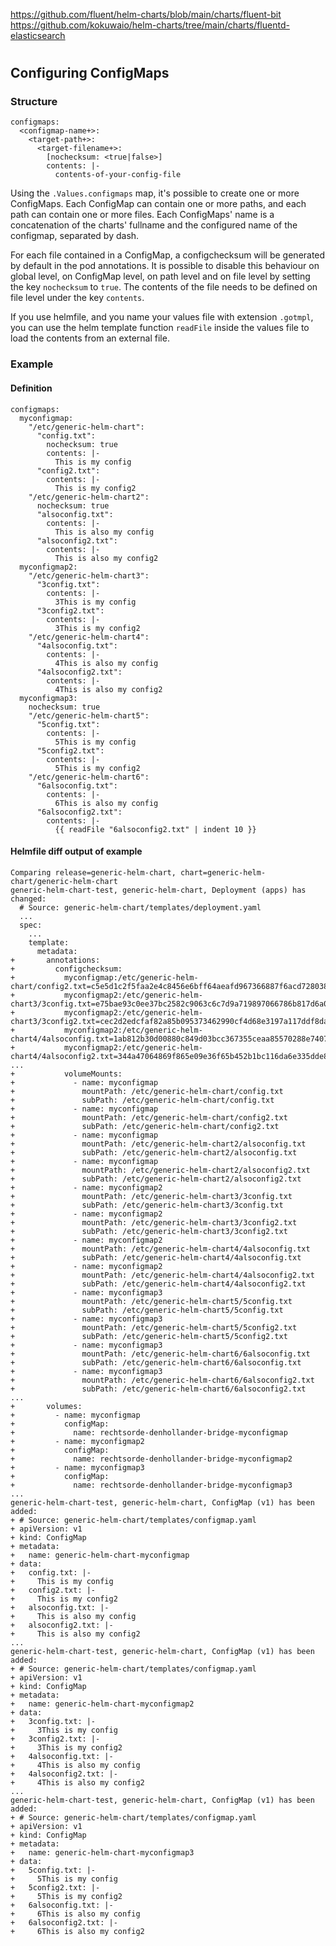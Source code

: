 https://github.com/fluent/helm-charts/blob/main/charts/fluent-bit
https://github.com/kokuwaio/helm-charts/tree/main/charts/fluentd-elasticsearch

#

## Configuring ConfigMaps

### Structure
```
configmaps:
  <configmap-name+>:
    <target-path+>:
      <target-filename+>:
        [nochecksum: <true|false>]
        contents: |-
          contents-of-your-config-file
```

Using the `.Values.configmaps` map, it's possible to create one or more ConfigMaps. Each ConfigMap can contain one or more paths, and each path can contain one or more files. Each ConfigMaps' name is a concatenation of the charts' fullname and the configured name of the configmap, separated by dash.

For each file contained in a ConfigMap, a configchecksum will be generated by default in the pod annotations. It is possible to disable this behaviour on global level, on ConfigMap level, on path level and on file level by setting the key `nochecksum` to `true`. The contents of the file needs to be defined on file level under the key `contents`.

If you use helmfile, and you name your values file with extension `.gotmpl`, you can use the helm template function `readFile` inside the values file to load the contents from an external file.

### Example

#### Definition

```
configmaps:
  myconfigmap:
    "/etc/generic-helm-chart":
      "config.txt":
        nochecksum: true
        contents: |-
          This is my config
      "config2.txt":
        contents: |-
          This is my config2
    "/etc/generic-helm-chart2":
      nochecksum: true
      "alsoconfig.txt":
        contents: |-
          This is also my config
      "alsoconfig2.txt":
        contents: |-
          This is also my config2
  myconfigmap2:
    "/etc/generic-helm-chart3":
      "3config.txt":
        contents: |-
          3This is my config
      "3config2.txt":
        contents: |-
          3This is my config2
    "/etc/generic-helm-chart4":
      "4alsoconfig.txt":
        contents: |-
          4This is also my config
      "4alsoconfig2.txt":
        contents: |-
          4This is also my config2
  myconfigmap3:
    nochecksum: true
    "/etc/generic-helm-chart5":
      "5config.txt":
        contents: |-
          5This is my config
      "5config2.txt":
        contents: |-
          5This is my config2
    "/etc/generic-helm-chart6":
      "6alsoconfig.txt":
        contents: |-
          6This is also my config
      "6alsoconfig2.txt":
        contents: |-
          {{ readFile "6alsoconfig2.txt" | indent 10 }}
```

#### Helmfile diff output of example

```
Comparing release=generic-helm-chart, chart=generic-helm-chart/generic-helm-chart
generic-helm-chart-test, generic-helm-chart, Deployment (apps) has changed:
  # Source: generic-helm-chart/templates/deployment.yaml
  ...
  spec:
    ...
    template:
      metadata:
+       annotations:
+         configchecksum:
+           myconfigmap:/etc/generic-helm-chart/config2.txt=c5e5d1c2f5faa2e4c8456e6bff64aeafd967366887f6acd728038c6b870a9c3
+           myconfigmap2:/etc/generic-helm-chart3/3config.txt=e75bae93c0ee37bc2582c9063c6c7d9a719897066786b817d6a0bf59a61f75e
+           myconfigmap2:/etc/generic-helm-chart3/3config2.txt=cec2d2edcfaf82a85b095373462990cf4d68e3197a117ddf8da23e21c2e8c80
+           myconfigmap2:/etc/generic-helm-chart4/4alsoconfig.txt=1ab812b30d00880c849d03bcc367355ceaa85570288e740785d5fcc87732f01
+           myconfigmap2:/etc/generic-helm-chart4/4alsoconfig2.txt=344a47064869f865e09e36f65b452b1bc116da6e335dde87322f6e7deace115
...
+           volumeMounts:
+             - name: myconfigmap
+               mountPath: /etc/generic-helm-chart/config.txt
+               subPath: /etc/generic-helm-chart/config.txt
+             - name: myconfigmap
+               mountPath: /etc/generic-helm-chart/config2.txt
+               subPath: /etc/generic-helm-chart/config2.txt
+             - name: myconfigmap
+               mountPath: /etc/generic-helm-chart2/alsoconfig.txt
+               subPath: /etc/generic-helm-chart2/alsoconfig.txt
+             - name: myconfigmap
+               mountPath: /etc/generic-helm-chart2/alsoconfig2.txt
+               subPath: /etc/generic-helm-chart2/alsoconfig2.txt
+             - name: myconfigmap2
+               mountPath: /etc/generic-helm-chart3/3config.txt
+               subPath: /etc/generic-helm-chart3/3config.txt
+             - name: myconfigmap2
+               mountPath: /etc/generic-helm-chart3/3config2.txt
+               subPath: /etc/generic-helm-chart3/3config2.txt
+             - name: myconfigmap2
+               mountPath: /etc/generic-helm-chart4/4alsoconfig.txt
+               subPath: /etc/generic-helm-chart4/4alsoconfig.txt
+             - name: myconfigmap2
+               mountPath: /etc/generic-helm-chart4/4alsoconfig2.txt
+               subPath: /etc/generic-helm-chart4/4alsoconfig2.txt
+             - name: myconfigmap3
+               mountPath: /etc/generic-helm-chart5/5config.txt
+               subPath: /etc/generic-helm-chart5/5config.txt
+             - name: myconfigmap3
+               mountPath: /etc/generic-helm-chart5/5config2.txt
+               subPath: /etc/generic-helm-chart5/5config2.txt
+             - name: myconfigmap3
+               mountPath: /etc/generic-helm-chart6/6alsoconfig.txt
+               subPath: /etc/generic-helm-chart6/6alsoconfig.txt
+             - name: myconfigmap3
+               mountPath: /etc/generic-helm-chart6/6alsoconfig2.txt
+               subPath: /etc/generic-helm-chart6/6alsoconfig2.txt
...
+       volumes:
+         - name: myconfigmap
+           configMap:
+             name: rechtsorde-denhollander-bridge-myconfigmap
+         - name: myconfigmap2
+           configMap:
+             name: rechtsorde-denhollander-bridge-myconfigmap2
+         - name: myconfigmap3
+           configMap:
+             name: rechtsorde-denhollander-bridge-myconfigmap3
...
generic-helm-chart-test, generic-helm-chart, ConfigMap (v1) has been added:
+ # Source: generic-helm-chart/templates/configmap.yaml
+ apiVersion: v1
+ kind: ConfigMap
+ metadata:
+   name: generic-helm-chart-myconfigmap
+ data:
+   config.txt: |-
+     This is my config
+   config2.txt: |-
+     This is my config2
+   alsoconfig.txt: |-
+     This is also my config
+   alsoconfig2.txt: |-
+     This is also my config2
...
generic-helm-chart-test, generic-helm-chart, ConfigMap (v1) has been added:
+ # Source: generic-helm-chart/templates/configmap.yaml
+ apiVersion: v1
+ kind: ConfigMap
+ metadata:
+   name: generic-helm-chart-myconfigmap2
+ data:
+   3config.txt: |-
+     3This is my config
+   3config2.txt: |-
+     3This is my config2
+   4alsoconfig.txt: |-
+     4This is also my config
+   4alsoconfig2.txt: |-
+     4This is also my config2
...
generic-helm-chart-test, generic-helm-chart, ConfigMap (v1) has been added:
+ # Source: generic-helm-chart/templates/configmap.yaml
+ apiVersion: v1
+ kind: ConfigMap
+ metadata:
+   name: generic-helm-chart-myconfigmap3
+ data:
+   5config.txt: |-
+     5This is my config
+   5config2.txt: |-
+     5This is my config2
+   6alsoconfig.txt: |-
+     6This is also my config
+   6alsoconfig2.txt: |-
+     6This is also my config2
```